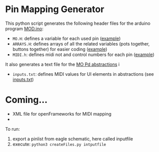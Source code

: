 # Pin Mapping Generator
This python script generates the following header files for the arduino program [MOD.ino](https://github.com/batchku/MO/blob/master/Arduino/MOD/MOD.ino):
- `MO.H`: defines a variable for each used pin ([example](https://github.com/batchku/MO/blob/master/PCBs/Processor/MO.h))
- `ARRAYS.H`: defines arrays of all the related variables (pots together, buttons together) for easier coding ([example](https://github.com/batchku/MO/blob/master/PCBs/Processor/ARRAYS.h))
- `MIDI.h`: defines midi not and control numbers for each pin ([example](https://github.com/batchku/MO/blob/master/PCBs/Processor/MIDI.h))

It also generates a text file for the [MO Pd abstractions](https://github.com/batchku/MO/tree/master/Pd/MO) i
- `inputs.txt`: defines MIDI values for UI elements in abstractions (see [inputs.txt](https://github.com/batchku/MO/blob/master/PCBs/Processor/inputs.txt))

# Coming...
- XML file for openFrameworks for MIDI mapping
- 

To run:
1.  export a pinlist from eagle schematic, here called inputfile
2.  execute:
        ```python3 createFiles.py intputfile```
